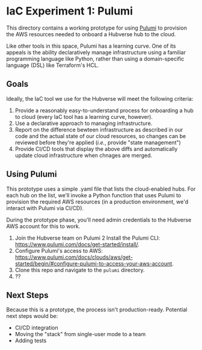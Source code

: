 # IaC Experiment 1: Pulumi

This directory contains a working prototype for using [Pulumi](https://www.pulumi.com/) to provision the AWS resources needed to onboard a Hubverse hub to the cloud.

Like other tools in this space, Pulumi has a learning curve. One of its appeals is the ability declaratively manage infrastructure using a familiar programming language like Python, rather than using a domain-specific language (DSL) like Terraform's HCL.

## Goals

Ideally, the IaC tool we use for the Hubverse will meet the following criteria:

1. Provide a reasonably easy-to-understand process for onboarding a hub to cloud (every IaC tool has a learning curve, however).
2. Use a declarative approach to managing infrastructure.
3. Report on the difference bewteen infrastructure as described in our code and the actual state of our cloud resources, so changes can be reviewed before they're applied (_i.e._, provide "state management")
3. Provide CI/CD tools that display the above diffs and automatically update cloud infrastructure when chnages are merged.

## Using Pulumi

This prototype uses a simple .yaml file that lists the cloud-enabled hubs. For each hub on the list, we'll invoke a Python function that uses Pulumi to provision the required AWS resources (in a production environment,
we'd interact with Pulumi via CI/CD).

During the prototype phase, you'll need admin credentials to the Hubverse AWS account for this to work.


1. Join the Hubverse team on Pulumi 
2 Install the Pulumi CLI: https://www.pulumi.com/docs/get-started/install/.
2. Configure Pulumi's access to AWS: https://www.pulumi.com/docs/clouds/aws/get-started/begin/#configure-pulumi-to-access-your-aws-account.
3. Clone this repo and navigate to the `pulumi` directory.
4. ??


## Next Steps

Because this is a prototype, the process isn't production-ready. Potential next steps would be:

- CI/CD integration
- Moving the "stack" from single-user mode to a team
- Adding tests